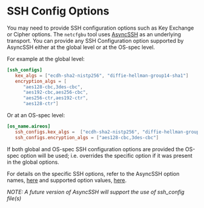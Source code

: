 # SSH Config Options

You may need to provide SSH configuration options such as Key Exchange or
Cipher options.  The `netcfgbu` tool uses [AsyncSSH](https://github.com/ronf/asyncssh) as an underlying transport.
You can provide any SSH Configuration option supported by AsyncSSH either at
the global level or at the OS-spec level.

For example at the global level:

```toml
[ssh_configs]
   kex_algs = ["ecdh-sha2-nistp256", "diffie-hellman-group14-sha1"]
   encryption_algs = [
      "aes128-cbc,3des-cbc",
      "aes192-cbc,aes256-cbc",
      "aes256-ctr,aes192-ctr",
      "aes128-ctr"]
```

Or at an OS-spec level:

```toml
[os_name.aireos]
   ssh_configs.kex_algs =  ["ecdh-sha2-nistp256", "diffie-hellman-group14-sha1"]
   ssh_configs.encryption_algs = ["aes128-cbc,3des-cbc"]
```

If both global and OS-spec SSH configuration options are provided the OS-spec
option will be used; i.e. overrides the specific option if it was present
in the global options.

For details on the specific SSH options, refer to the AsyncSSH option names, [here](https://asyncssh.readthedocs.io/en/stable/api.html#asyncssh.SSHClientConnectionOptions)
and supported option values, [here](https://asyncssh.readthedocs.io/en/stable/api.html#supported-algorithms).

*NOTE: A future version of AsyncSSH will support the use of ssh_config file(s)*

